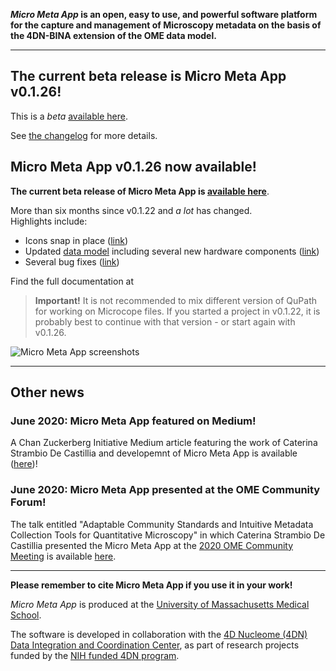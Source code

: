 **_Micro Meta App_ is an open, easy to use, and powerful software platform for the capture and management of Microscopy metadata on the basis of the 4DN-BINA extension of the OME data model.**

----

## The current beta release is Micro Meta App v0.1.26!

This is a *beta* [available here]().

See [the changelog]() for more details.

## Micro Meta App v0.1.26 now available!

**The current beta release of Micro Meta App is [available here]()**.

More than six months since v0.1.22 and *a lot* has changed. <br/>
Highlights include:
* Icons snap in place ([link]())
* Updated [data model]() including several new hardware components ([link]())
* Several bug fixes ([link]())

Find the full documentation at []()

> **Important!** It is not recommended to mix different version of QuPath for working on Microcope files. If you started a project in v0.1.22, it is probably best to continue with that version - or start again with v0.1.26.

![Micro Meta App screenshots]()


----
## Other news

### June 2020: Micro Meta App featured on Medium!
A Chan Zuckerberg Initiative Medium article featuring the work of Caterina Strambio De Castillia and developemnt of Micro Meta App is available ([here](https://medium.com/@cziscience/5-imaging-scientists-share-insights-1ece553e9da3))!

### June 2020: Micro Meta App presented at the OME Community Forum!
The talk entitled "Adaptable Community Standards and Intuitive Metadata Collection Tools for Quantitative Microscopy" in which Caterina Strambio De Castillia presented the Micro Meta App at the [2020 OME Community Meeting](https://www.openmicroscopy.org/events/ome-community-meeting-2020/) is available [here](https://www.openmicroscopy.org/events/ome-community-meeting-2020/day2/).

----
**Please remember to cite Micro Meta App if you use it in your work!**

_Micro Meta App_ is produced at the <a href="https://www.umassmed.edu/pmm/">University of Massachusetts Medical School</a>.

The software is developed in collaboration with the <a href="http://dcic.4dnucleome.org/">4D Nucleome (4DN) Data Integration and Coordination Center</a>, as part of research projects funded by the <a href="https://commonfund.nih.gov/4DNucleome">NIH funded 4DN program</a>.
